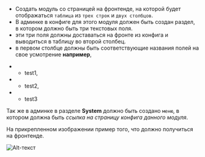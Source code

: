 * Создать модуль со страницей на фронтенде, 
на которой будет отображаться `таблица` из `трех строк` и `двух столбцов`. 
* В админке в конфиге для этого модуля должен быть создан раздел, в котором должно быть три текстовых поля. 
* эти три поля должны доставаться на фронте из конфига и выводиться в таблицу во второй столбец. 
* в первом столбце должны быть соответствующие названия полей на свое усмотрение 
**например**, 
- - test1, 
- - test2, 
- - test3 

Так же в админке в разделе **System** должно быть создано `меню`, 
в котором должна быть _ссылка_ _на страницу конфига данного модуля_. 

На прикрепленном изображении пример того, что должно получиться на фронтенде.

![Alt-текст](https://lh4.googleusercontent.com/aj_Uhu5pKadnjjtbiBkn4jo_HSOxUXhrK_UNHLyJOT5nWWoIQzQwzkYG-8_9BTYNYQsba16wr5VG1GFpSorX-5WZSdgVqhl9vbb9M841GHZhhs6CT6NSg7rdyjcd5vEwD6ge6sM1 "Орк")